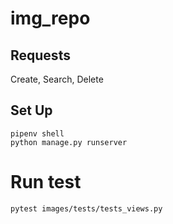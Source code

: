 # img_repo
## Requests
Create, Search, Delete
## Set Up
```
pipenv shell
python manage.py runserver
```
# Run test
```
pytest images/tests/tests_views.py
```
